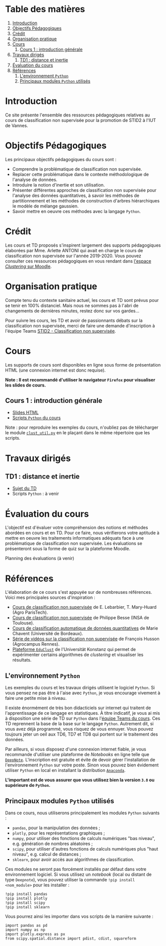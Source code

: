 
# Table des matières

1.  [Introduction](#orga2fd91b)
2.  [Objectifs Pédagogiques](#org8056f85)
3.  [Crédit](#orgf217d55)
4.  [Organisation pratique](#orgdd90a97)
5.  [Cours](#org4f608c2)
    1.  [Cours 1 : introduction générale](#org1355b44)
6.  [Travaux dirigés](#orga9a022b)
    1.  [TD1 : distance et inertie](#org19e05d5)
7.  [Évaluation du cours](#org07ed835)
8.  [Références](#org4b2d890)
    1.  [L'environnement `Python`](#orgf5beb15)
    2.  [Principaux modules `Python` utilisés](#org380aea1)



<a id="orga2fd91b"></a>

# Introduction

Ce site présente l'ensemble des ressources pédagogiques relatives au cours de classification non
supervisée pour la promotion de STID2 à l'IUT de Vannes.


<a id="org8056f85"></a>

# Objectifs Pédagogiques

Les principaux objectifs pédagogiques du cours sont :

-   Comprendre la problématique de classification non supervisée.
-   Replacer cette problématique dans le contexte méthodologique de l'analyse de données.
-   Introduire la notion d'inertie et son utilisation.
-   Présenter différentes approches de classification non supervisée pour l'analyse des données
    quantitatives, à savoir les méthodes de partitionnement et les méthodes de construction d'arbres hiérarchiques
    le modèle de mélange gaussien.
-   Savoir mettre en oeuvre ces méthodes avec la langage `Python`.


<a id="orgf217d55"></a>

# Crédit

Les cours et TD proposés s'inspirent largement des supports pédagogiques élaborées par Mme. Arlette
ANTONI qui avait en charge le cours de classification non supervisée sur l'année 2019-2020. Vous
pouvez consulter ces ressources pédagogiques en vous rendant dans [l'espace *Clustering* sur Moodle](https://moodle.univ-ubs.fr/course/view.php?id=3596).


<a id="orgdd90a97"></a>

# Organisation pratique

Compte tenu du contexte sanitaire actuel, les cours et TD sont prévus pour se tenir en 100%
distanciel. Mais nous ne sommes pas à l'abri de changements de dernières minutes, restez donc sur
vos gardes&#x2026;

Pour suivre les cours, les TD et avoir de passionnants débats sur la classification non supervisée, merci de
faire une demande d'inscription à l'équipe Teams [STID2 - Classification non
supervisée](https://teams.microsoft.com/l/team/19%3a541fb9397ced490aab1776de0de9202f%40thread.tacv2/conversations?groupId=775ce021-bec5-4bc8-9892-4854cd178be3&tenantId=2fbd12a9-cbb9-49a2-9612-7af4096a6529).


<a id="org4f608c2"></a>

# Cours

Les supports de cours sont disponibles en ligne sous forme de présentation HTML (une connexion internet est
donc requise).

**Note : Il est recommandé d'utiliser le navigateur `Firefox` pour visualiser les slides de cours.**


<a id="org1355b44"></a>

## Cours 1 : introduction générale

-   [Slides HTML](https://roland-donat.github.io/cours-class-non-sup/cours/C1%20-%20Introduction%20g%C3%A9n%C3%A9rale/c1_intro.html)
-   [Scripts `Python` du cours](https://github.com/roland-donat/cours-class-non-sup/tree/main/cours/C1%20-%20Introduction%20g%C3%A9n%C3%A9rale)

Note : pour reproduire les exemples du cours, n'oubliez pas de télécharger le module [`clust_util.py`](https://github.com/roland-donat/cours-class-non-sup/tree/main/python)
en le plaçant dans le même répertoire que les scripts.


<a id="orga9a022b"></a>

# Travaux dirigés


<a id="org19e05d5"></a>

## TD1 : distance et inertie

-   [Sujet du TD](https://roland-donat.github.io/cours-class-non-sup/td/td1/td1.html)
-   Scripts `Python` : à venir


<a id="org07ed835"></a>

# Évaluation du cours

L'objectif est d'évaluer votre compréhension des notions et méthodes abordées en cours et
en TD. Pour ce faire, nous vérifierons votre aptitude à mettre en oeuvre les traitements
informatiques adéquats face à une problématique de classification non supervisée. Les évaluations se
présenteront sous la forme de quiz sur la plateforme Moodle. 

Planning des évaluations (à venir)


<a id="org4b2d890"></a>

# Références

L'élaboration de ce cours s'est appuyée sur de nombreuses références. Voici mes principales sources
d'inspiration :

-   [Cours de classification non supervisée](http://www2.agroparistech.fr/IMG/pdf/ClassificationNonSupervisee-AgroParisTech.pdf) de E. Lebarbier, T. Mary-Huard (Agro ParisTech).
-   [Cours de classification non supervisée](https://www.math.univ-toulouse.fr/~besse/Wikistat/pdf/st-m-explo-classif.pdf) de Philippe Besse (INSA de Toulouse).
-   [Cours de classification automatique de données quantitatives](http://www.math.u-bordeaux.fr/~mchave100p/wordpress/wp-content/uploads/2013/10/cours_classif_quanti.pdf) de Marie Chavent (Université de Bordeaux).
-   [Série de vidéos sur la classification non supervisée](https://www.youtube.com/watch?v=SE_4dLh5vXY) de François Husson (Agrocampus Rennes).
-   [Plateforme `EduClust`](https://educlust.dbvis.de) de l'Universität Konstanz qui permet de expérimenter certains algorithmes de
    *clustering* et visualiser les résultats.


<a id="orgf5beb15"></a>

## L'environnement `Python`

Les exemples du cours et les travaux dirigés utilisent le logiciel `Python`. Si vous pensez ne pas
être à l'aise avec `Python`, je vous encourage vivement à faire une petite mise à niveau.

Il existe énormément de très bon didacticiels sur internet qui traitent de l'apprentissage de ce
langage en statistiques. À titre indicatif, je vous ai mis à disposition une série de TD sur
`Python` dans l'[équipe Teams du cours](https://teams.microsoft.com/_#/school/files/G%C3%A9n%C3%A9ral?threadId=19%3A541fb9397ced490aab1776de0de9202f%40thread.tacv2&ctx=channel&context=Python%2520-%2520les%2520bases&rootfolder=%252Fsites%252FSTID2-Classificationnonsupervise%252FSupports%2520de%2520cours%252FPython%2520-%2520les%2520bases). Ces TD reprennent la base de la base sur le langage
`Python`. Autrement dit, si vous avez déjà programmé, vous risquez de vous ennuyer. Vous pouvez
toujours jeter un oeil aux TD6, TD7 et TD8 qui portent sur le traitement des données.

Par ailleurs, si vous disposez d'une connexion internet fiable, je vous recommande d'utiliser une
plateforme de *Notebooks* en ligne telle que [`DeepNote`](https://deepnote.com). L'inscription est gratuite et évite de
devoir gérer l'installation de l'environnement `Python` sur votre poste. 
Sinon vous pouvez bien évidement utiliser `Python` en local en installant la distribution
[`Anaconda`](https://www.anaconda.com/products/individual). 

**L'important est de vous assurer que vous utilisez bien la version `3.8` ou supérieure de `Python`.**


<a id="org380aea1"></a>

## Principaux modules `Python` utilisés

Dans ce cours, nous utiliserons principalement les modules `Python` suivants :

-   `pandas`, pour la manipulation des données ;
-   `plotly`, pour les représentations graphiques ;
-   `numpy`, pour utiliser des fonctions de calculs numériques "bas niveau", e.g. génération de
    nombres aléatoires ;
-   `scipy`, pour utiliser d'autres fonctions de calculs numériques plus "haut niveau", e.g. calcul de
    distances ;
-   `sklearn`, pour avoir accès aux algorithmes de classification.

Ces modules ne seront pas forcément installés par défaut dans votre environnement logiciel. Si vous
utilisez un *notebook* (local ou distant de type `Deepnote`), vous pouvez utiliser la commande `!pip
install <nom_module>` pour les installer : 

    !pip install pandas
    !pip install plotly
    !pip install scipy
    !pip install sklearn

Vous pourrez ainsi les importer dans vos scripts de la manière suivante :

    import pandas as pd
    import numpy as np
    import plotly.express as px
    from scipy.spatial.distance import pdist, cdist, squareform

